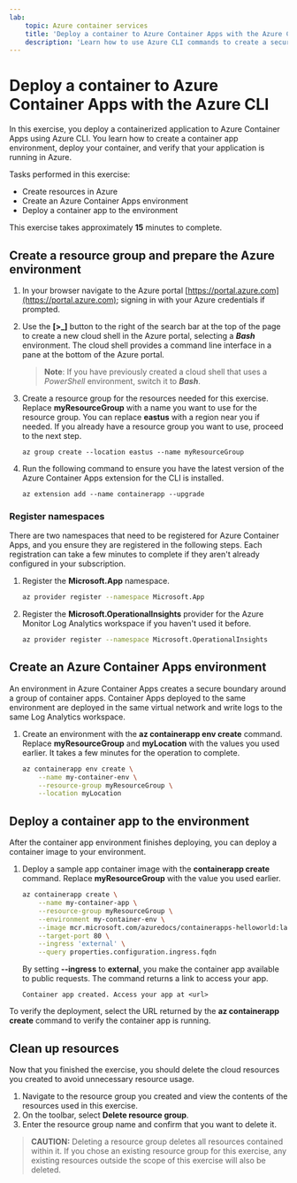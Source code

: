 ```yaml
---
lab:
    topic: Azure container services
    title: 'Deploy a container to Azure Container Apps with the Azure CLI'
    description: 'Learn how to use Azure CLI commands to create a secure Azure Container Apps environment, and deploy a container.'
---
```


# Deploy a container to Azure Container Apps with the Azure CLI

In this exercise, you deploy a containerized application to Azure Container Apps using Azure CLI. You learn how to create a container app environment, deploy your container, and verify that your application is running in Azure.

Tasks performed in this exercise:

* Create resources in Azure
* Create an Azure Container Apps environment
* Deploy a container app to the environment

This exercise takes approximately **15** minutes to complete.

## Create a resource group and prepare the Azure environment

1. In your browser navigate to the Azure portal [https://portal.azure.com](https://portal.azure.com); signing in with your Azure credentials if prompted.

1. Use the **[\>_]** button to the right of the search bar at the top of the page to create a new cloud shell in the Azure portal, selecting a ***Bash*** environment. The cloud shell provides a command line interface in a pane at the bottom of the Azure portal.

    > **Note**: If you have previously created a cloud shell that uses a *PowerShell* environment, switch it to ***Bash***.

1. Create a resource group for the resources needed for this exercise. Replace **myResourceGroup** with a name you want to use for the resource group. You can replace **eastus** with a region near you if needed. If you already have a resource group you want to use, proceed to the next step.

    ```azurecli
    az group create --location eastus --name myResourceGroup
    ```

1. Run the following command to ensure you have the latest version of the Azure Container Apps extension for the CLI is installed.

    ```azurecli
    az extension add --name containerapp --upgrade
    ```

### Register namespaces

There are two namespaces that need to be registered for Azure Container Apps, and you ensure they are registered in the following steps. Each registration can take a few minutes to complete if they aren't already configured in your subscription. 

1. Register the **Microsoft.App** namespace. 

    ```bash
    az provider register --namespace Microsoft.App
    ```

1. Register the **Microsoft.OperationalInsights** provider for the Azure Monitor Log Analytics workspace if you haven't used it before.

    ```bash
    az provider register --namespace Microsoft.OperationalInsights
    ```

## Create an Azure Container Apps environment

An environment in Azure Container Apps creates a secure boundary around a group of container apps. Container Apps deployed to the same environment are deployed in the same virtual network and write logs to the same Log Analytics workspace.

1. Create an environment with the **az containerapp env create** command. Replace **myResourceGroup** and **myLocation** with the values you used earlier. It takes a few minutes for the operation to complete.

    ```bash
    az containerapp env create \
        --name my-container-env \
        --resource-group myResourceGroup \
        --location myLocation
    ```

## Deploy a container app to the environment

After the container app environment finishes deploying, you can deploy a container image to your environment.

1. Deploy a sample app container image with the **containerapp create** command. Replace **myResourceGroup** with the value you used earlier.

    ```bash
    az containerapp create \
        --name my-container-app \
        --resource-group myResourceGroup \
        --environment my-container-env \
        --image mcr.microsoft.com/azuredocs/containerapps-helloworld:latest \
        --target-port 80 \
        --ingress 'external' \
        --query properties.configuration.ingress.fqdn
    ```

    By setting **--ingress** to **external**, you make the container app available to public requests. The command returns a link to access your app.

    ```
    Container app created. Access your app at <url>
    ```

To verify the deployment, select the URL returned by the **az containerapp create** command to verify the container app is running.

## Clean up resources

Now that you finished the exercise, you should delete the cloud resources you created to avoid unnecessary resource usage.

1. Navigate to the resource group you created and view the contents of the resources used in this exercise.
1. On the toolbar, select **Delete resource group**.
1. Enter the resource group name and confirm that you want to delete it.

> **CAUTION:** Deleting a resource group deletes all resources contained within it. If you chose an existing resource group for this exercise, any existing resources outside the scope of this exercise will also be deleted.
